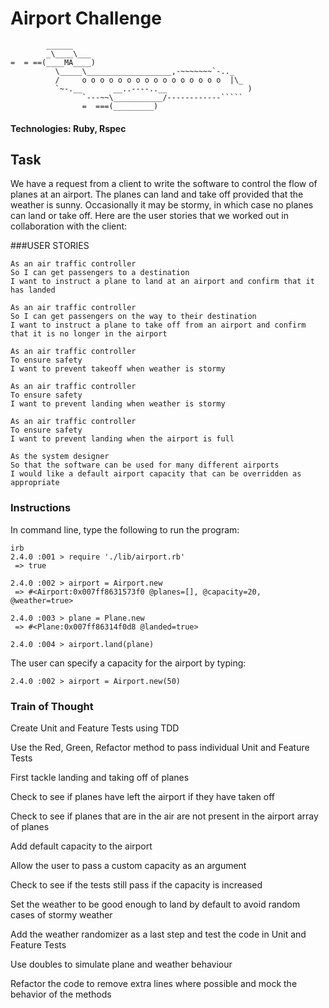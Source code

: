 Airport Challenge
=================

```
        ______
        _\____\___
=  = ==(____MA____)
          \_____\___________________,-~~~~~~~`-.._
          /     o o o o o o o o o o o o o o o o  |\_
          `~-.__       __..----..__                  )
                `---~~\___________/------------`````
                =  ===(_________)

```
#### Technologies: Ruby, Rspec
Task
-----

We have a request from a client to write the software to control the flow of planes at an airport. The planes can land and take off provided that the weather is sunny. Occasionally it may be stormy, in which case no planes can land or take off.  Here are the user stories that we worked out in collaboration with the client:

###USER STORIES

```
As an air traffic controller
So I can get passengers to a destination
I want to instruct a plane to land at an airport and confirm that it has landed

As an air traffic controller
So I can get passengers on the way to their destination
I want to instruct a plane to take off from an airport and confirm that it is no longer in the airport

As an air traffic controller
To ensure safety
I want to prevent takeoff when weather is stormy

As an air traffic controller
To ensure safety
I want to prevent landing when weather is stormy

As an air traffic controller
To ensure safety
I want to prevent landing when the airport is full

As the system designer
So that the software can be used for many different airports
I would like a default airport capacity that can be overridden as appropriate
```

### Instructions

In command line, type the following to run the program:
```
irb
2.4.0 :001 > require './lib/airport.rb'
 => true

2.4.0 :002 > airport = Airport.new
 => #<Airport:0x007ff8631573f0 @planes=[], @capacity=20, @weather=true>

2.4.0 :003 > plane = Plane.new
 => #<Plane:0x007ff86314f0d8 @landed=true>

2.4.0 :004 > airport.land(plane)

```
The user can specify a capacity for the airport by typing:

```
2.4.0 :002 > airport = Airport.new(50)

```

### Train of Thought

Create Unit and Feature Tests using TDD

Use the Red, Green, Refactor method to pass individual Unit and Feature Tests

First tackle landing and taking off of planes

Check to see if planes have left the airport if they have taken off

Check to see if planes that are in the air are not present in the airport array of planes

Add default capacity to the airport

Allow the user to pass a custom capacity as an argument

Check to see if the tests still pass if the capacity is increased

Set the weather to be good enough to land by default to avoid random cases of stormy weather

Add the weather randomizer as a last step and test the code in Unit and Feature Tests

Use doubles to simulate plane and weather behaviour

Refactor the code to remove extra lines where possible and mock the behavior of the methods

